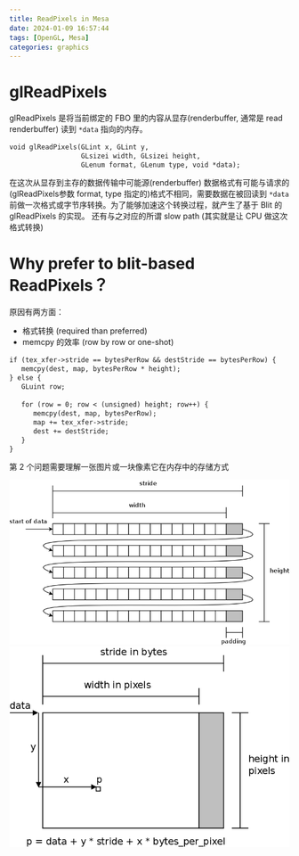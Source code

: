 ```yaml
---
title: ReadPixels in Mesa
date: 2024-01-09 16:57:44
tags: [OpenGL, Mesa]
categories: graphics
---
```


# glReadPixels

glReadPixels 是将当前绑定的 FBO 里的内容从显存(renderbuffer, 通常是 read renderbuffer) 读到 `*data` 指向的内存。

```
void glReadPixels(GLint x, GLint y,
                  GLsizei width, GLsizei height,
                  GLenum format, GLenum type, void *data);
```

<!--more-->

在这次从显存到主存的数据传输中可能源(renderbuffer) 数据格式有可能与请求的(glReadPixels参数 format, type 指定的)格式不相同，需要数据在被回读到 `*data` 前做一次格式或字节序转换。为了能够加速这个转换过程，就产生了基于 Blit 的 glReadPixels 的实现。 还有与之对应的所谓 slow path (其实就是让 CPU 做这次格式转换)

# Why prefer to blit-based ReadPixels？

原因有两方面：

- 格式转换 (required than preferred)
- memcpy 的效率 (row by row or one-shot)

```
if (tex_xfer->stride == bytesPerRow && destStride == bytesPerRow) {
   memcpy(dest, map, bytesPerRow * height);
} else {
   GLuint row;

   for (row = 0; row < (unsigned) height; row++) {
      memcpy(dest, map, bytesPerRow);
      map += tex_xfer->stride;
      dest += destStride;
   }
}
```

第 2 个问题需要理解一张图片或一块像素它在内存中的存储方式

![The usual layout of pixels of an image in memory](/images/readpixel/image-in-memory.png)
![How to compute the address of a pixel](/images/readpixel/image-in-address.png)
